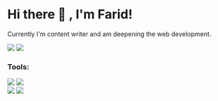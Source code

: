 # Hi there 👋 , I'm Farid!
Currently I'm content writer and am deepening the web development.
<p>
    <a href="https://www.facebook.com/faridfac" target="blank"><img src="https://img.shields.io/badge/Muhamad%20Farid-30302f?style=flat&logo=facebook" /></a>
    <a href="https://twitter.com/ffaridfac" target="blank"><img src="https://img.shields.io/badge/@ffaridfac__-30302f?style=flat&logo=twitter" /></a>
</p>

### Tools:
<p>
    <a href="https://code.visualstudio.com/" target="blank"><img src="https://img.shields.io/badge/Text%20Editor-Visual%20Studio%20Code-blue?&logo=visual%20studio%20code&logoColor=blue" /></a>
    <a href="https://gpvc.arturio.dev/faridfac" target="blank"><img src="https://gpvc.arturio.dev/faridfac" /></a><br>
    <a href="https://blogger.com/" target="blank"><img src="https://img.shields.io/badge/Platform-Blogger-blue?&logo=blogger&logoColor=orange" /></a>
    <a href="https://wordpress.com/id/" target="blank"><img src="https://img.shields.io/badge/Platform-Wordpress-blue?&logo=wordpress&logoColor=blue" /></a>
</p>

